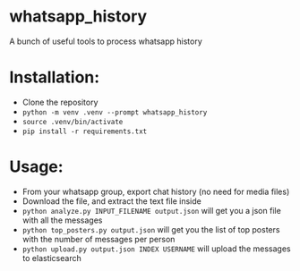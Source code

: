 whatsapp_history
================
A bunch of useful tools to process whatsapp history


Installation:
=============

* Clone the repository
* `python -m venv .venv --prompt whatsapp_history`
* `source .venv/bin/activate`
* `pip install -r requirements.txt`

Usage:
======

* From your whatsapp group, export chat history (no need for media files)
* Download the file, and extract the text file inside
* `python analyze.py INPUT_FILENAME output.json` will get you a json file with all the messages
* `python top_posters.py output.json` will get you the list of top posters with the number of messages per person
* `python upload.py output.json INDEX USERNAME` will upload the messages to elasticsearch
